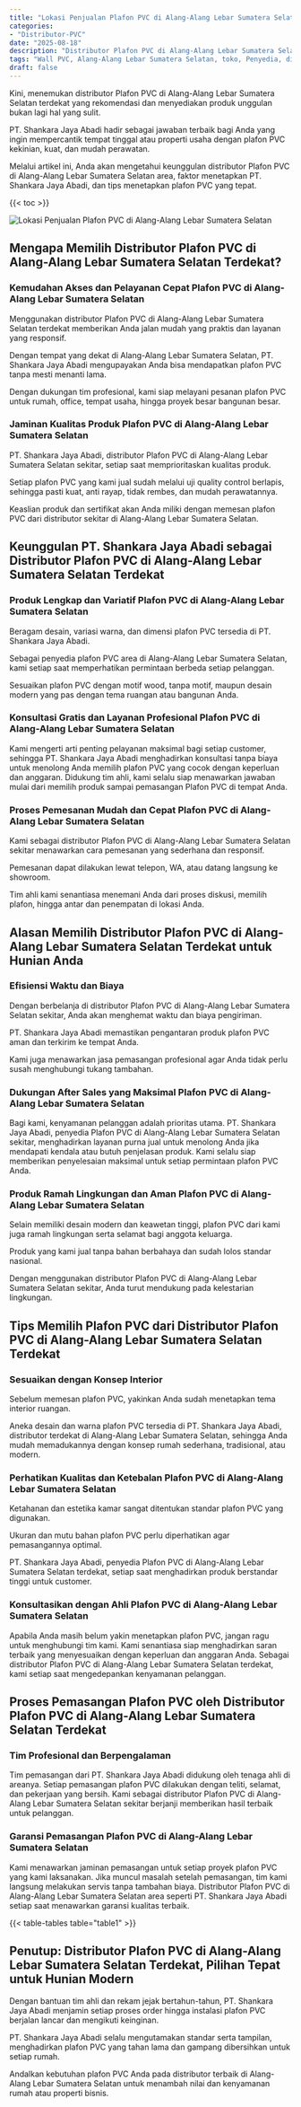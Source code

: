 ```yaml
---
title: "Lokasi Penjualan Plafon PVC di Alang-Alang Lebar Sumatera Selatan"
categories: 
- "Distributor-PVC"
date: "2025-08-18"
description: "Distributor Plafon PVC di Alang-Alang Lebar Sumatera Selatan bagi hunian, office, serta ritel. Material berkualitas, variasi motif, variasi warna elegan, beserta jasa instalasi ditangani oleh tenaga ahli berpengalaman dan jaminan resmi!|Servis penjualan Plafon PVC di Alang-Alang Lebar Sumatera Selatan bagi keperluan tempat tinggal, office, maupun gerai, beserta produk berkualitas dan instalasi oleh tenaga ahli profesional dan jaminan resmi.|Pilihan Plafon PVC di Alang-Alang Lebar Sumatera Selatan yang terpercaya untuk hunian, perkantoran, dan gerai, dengan panel berkualitas dan penempatan ditangani oleh tenaga ahli ahli dan garansi resmi.|Penyediaan Plafon PVC di Alang-Alang Lebar Sumatera Selatan bagi tempat tinggal, perkantoran, serta toko, beserta panel terbaik dan pemasangan dikerjakan oleh teknisi ahli, lengkap dengan jaminan resmi.}"
tags: "Wall PVC, Alang-Alang Lebar Sumatera Selatan, toko, Penyedia, distributor"
draft: false
---
```


Kini, menemukan distributor Plafon PVC di Alang-Alang Lebar Sumatera Selatan terdekat yang rekomendasi dan menyediakan produk unggulan bukan lagi hal yang sulit.

PT. Shankara Jaya Abadi hadir sebagai jawaban terbaik bagi Anda yang ingin mempercantik tempat tinggal atau properti usaha dengan plafon PVC kekinian, kuat, dan mudah perawatan.

Melalui artikel ini, Anda akan mengetahui keunggulan distributor Plafon PVC di Alang-Alang Lebar Sumatera Selatan area, faktor menetapkan PT. Shankara Jaya Abadi, dan tips menetapkan plafon PVC yang tepat.

{{< toc >}}

![Lokasi Penjualan Plafon PVC di Alang-Alang Lebar Sumatera Selatan](/images/Distributor-PVC/Lokasi-Penjualan-Plafon-PVC-di-Alang-Alang-Lebar-Sumatera-Selatan.png)


## Mengapa Memilih Distributor Plafon PVC di Alang-Alang Lebar Sumatera Selatan Terdekat?

### Kemudahan Akses dan Pelayanan Cepat Plafon PVC di Alang-Alang Lebar Sumatera Selatan

Menggunakan distributor Plafon PVC di Alang-Alang Lebar Sumatera Selatan terdekat memberikan Anda jalan mudah yang praktis dan layanan yang responsif.

Dengan tempat yang dekat di Alang-Alang Lebar Sumatera Selatan, PT. Shankara Jaya Abadi mengupayakan Anda bisa mendapatkan plafon PVC tanpa mesti menanti lama.

Dengan dukungan tim profesional, kami siap melayani pesanan plafon PVC untuk rumah, office, tempat usaha, hingga proyek besar bangunan besar.

### Jaminan Kualitas Produk Plafon PVC di Alang-Alang Lebar Sumatera Selatan

PT. Shankara Jaya Abadi, distributor Plafon PVC di Alang-Alang Lebar Sumatera Selatan sekitar, setiap saat memprioritaskan kualitas produk.

Setiap plafon PVC yang kami jual sudah melalui uji quality control berlapis, sehingga pasti kuat, anti rayap, tidak rembes, dan mudah perawatannya.

Keaslian produk dan sertifikat akan Anda miliki dengan memesan plafon PVC dari distributor sekitar di Alang-Alang Lebar Sumatera Selatan.

## Keunggulan PT. Shankara Jaya Abadi sebagai Distributor Plafon PVC di Alang-Alang Lebar Sumatera Selatan Terdekat

### Produk Lengkap dan Variatif Plafon PVC di Alang-Alang Lebar Sumatera Selatan

Beragam desain, variasi warna, dan dimensi plafon PVC tersedia di PT. Shankara Jaya Abadi.

Sebagai penyedia plafon PVC area di Alang-Alang Lebar Sumatera Selatan, kami setiap saat memperhatikan permintaan berbeda setiap pelanggan.

Sesuaikan plafon PVC dengan motif wood, tanpa motif, maupun desain modern yang pas dengan tema ruangan atau bangunan Anda.

### Konsultasi Gratis dan Layanan Profesional Plafon PVC di Alang-Alang Lebar Sumatera Selatan

Kami mengerti arti penting pelayanan maksimal bagi setiap customer, sehingga PT. Shankara Jaya Abadi menghadirkan konsultasi tanpa biaya untuk menolong Anda memilih plafon PVC yang cocok dengan keperluan dan anggaran. Didukung tim ahli, kami selalu siap menawarkan jawaban mulai dari memilih produk sampai pemasangan Plafon PVC di tempat Anda.

### Proses Pemesanan Mudah dan Cepat Plafon PVC di Alang-Alang Lebar Sumatera Selatan

Kami sebagai distributor Plafon PVC di Alang-Alang Lebar Sumatera Selatan sekitar menawarkan cara pemesanan yang sederhana dan responsif.

Pemesanan dapat dilakukan lewat telepon, WA, atau datang langsung ke showroom.

Tim ahli kami senantiasa menemani Anda dari proses diskusi, memilih plafon, hingga antar dan penempatan di lokasi Anda.

## Alasan Memilih Distributor Plafon PVC di Alang-Alang Lebar Sumatera Selatan Terdekat untuk Hunian Anda

### Efisiensi Waktu dan Biaya

Dengan berbelanja di distributor Plafon PVC di Alang-Alang Lebar Sumatera Selatan sekitar, Anda akan menghemat waktu dan biaya pengiriman.

PT. Shankara Jaya Abadi memastikan pengantaran produk plafon PVC aman dan terkirim ke tempat Anda.

Kami juga menawarkan jasa pemasangan profesional agar Anda tidak perlu susah menghubungi tukang tambahan.

### Dukungan After Sales yang Maksimal Plafon PVC di Alang-Alang Lebar Sumatera Selatan

Bagi kami, kenyamanan pelanggan adalah prioritas utama. PT. Shankara Jaya Abadi, penyedia Plafon PVC di Alang-Alang Lebar Sumatera Selatan sekitar, menghadirkan layanan purna jual untuk menolong Anda jika mendapati kendala atau butuh penjelasan produk. Kami selalu siap memberikan penyelesaian maksimal untuk setiap permintaan plafon PVC Anda.

### Produk Ramah Lingkungan dan Aman Plafon PVC di Alang-Alang Lebar Sumatera Selatan

Selain memiliki desain modern dan keawetan tinggi, plafon PVC dari kami juga ramah lingkungan serta selamat bagi anggota keluarga.

Produk yang kami jual tanpa bahan berbahaya dan sudah lolos standar nasional.

Dengan menggunakan distributor Plafon PVC di Alang-Alang Lebar Sumatera Selatan sekitar, Anda turut mendukung pada kelestarian lingkungan.

## Tips Memilih Plafon PVC dari Distributor Plafon PVC di Alang-Alang Lebar Sumatera Selatan Terdekat

### Sesuaikan dengan Konsep Interior

Sebelum memesan plafon PVC, yakinkan Anda sudah menetapkan tema interior ruangan.

Aneka desain dan warna plafon PVC tersedia di PT. Shankara Jaya Abadi, distributor terdekat di Alang-Alang Lebar Sumatera Selatan, sehingga Anda mudah memadukannya dengan konsep rumah sederhana, tradisional, atau modern.

### Perhatikan Kualitas dan Ketebalan Plafon PVC di Alang-Alang Lebar Sumatera Selatan

Ketahanan dan estetika kamar sangat ditentukan standar plafon PVC yang digunakan.

Ukuran dan mutu bahan plafon PVC perlu diperhatikan agar pemasangannya optimal.

PT. Shankara Jaya Abadi, penyedia Plafon PVC di Alang-Alang Lebar Sumatera Selatan terdekat, setiap saat menghadirkan produk berstandar tinggi untuk customer.

### Konsultasikan dengan Ahli Plafon PVC di Alang-Alang Lebar Sumatera Selatan

Apabila Anda masih belum yakin menetapkan plafon PVC, jangan ragu untuk menghubungi tim kami. Kami senantiasa siap menghadirkan saran terbaik yang menyesuaikan dengan keperluan dan anggaran Anda. Sebagai distributor Plafon PVC di Alang-Alang Lebar Sumatera Selatan terdekat, kami setiap saat mengedepankan kenyamanan pelanggan.

## Proses Pemasangan Plafon PVC oleh Distributor Plafon PVC di Alang-Alang Lebar Sumatera Selatan Terdekat

### Tim Profesional dan Berpengalaman

Tim pemasangan dari PT. Shankara Jaya Abadi didukung oleh tenaga ahli di areanya. Setiap pemasangan plafon PVC dilakukan dengan teliti, selamat, dan pekerjaan yang bersih. Kami sebagai distributor Plafon PVC di Alang-Alang Lebar Sumatera Selatan sekitar berjanji memberikan hasil terbaik untuk pelanggan.

### Garansi Pemasangan Plafon PVC di Alang-Alang Lebar Sumatera Selatan

Kami menawarkan jaminan pemasangan untuk setiap proyek plafon PVC yang kami laksanakan. Jika muncul masalah setelah pemasangan, tim kami langsung melakukan servis tanpa tambahan biaya. Distributor Plafon PVC di Alang-Alang Lebar Sumatera Selatan area seperti PT. Shankara Jaya Abadi setiap saat menawarkan garansi kualitas terbaik.

{{< table-tables table="table1" >}}

## Penutup: Distributor Plafon PVC di Alang-Alang Lebar Sumatera Selatan Terdekat, Pilihan Tepat untuk Hunian Modern

Dengan bantuan tim ahli dan rekam jejak bertahun-tahun, PT. Shankara Jaya Abadi menjamin setiap proses order hingga instalasi plafon PVC berjalan lancar dan mengikuti keinginan.

PT. Shankara Jaya Abadi selalu mengutamakan standar serta tampilan, menghadirkan plafon PVC yang tahan lama dan gampang dibersihkan untuk setiap rumah.

Andalkan kebutuhan plafon PVC Anda pada distributor terbaik di Alang-Alang Lebar Sumatera Selatan untuk menambah nilai dan kenyamanan rumah atau properti bisnis.